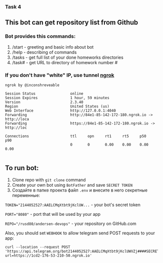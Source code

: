 ### Task 4

## This bot can get repository list from Github

### Bot provides this commands:
1. /start - greeting and basic info about bot
2. /help - describing of commands
3. /tasks - get full list of your done homeworks directories 
4. /task# - get URL to directory of homework number #

### If you don't have "white" IP, use tunnel [ngrok](https://ngrok.com/)
```
ngrok by @inconshreveable 
                                                                                
Session Status                online                                            
Session Expires               1 hour, 59 minutes                                
Version                       2.3.40                                            
Region                        United States (us)                                
Web Interface                 http://127.0.0.1:4040                             
Forwarding                    http://84e1-85-142-172-180.ngrok.io -> http://loca
Forwarding                    https://84e1-85-142-172-180.ngrok.io -> http://loc
                                                                                
Connections                   ttl     opn     rt1     rt5     p50     p90       
                              0       0       0.00    0.00    0.00    0.00      
                                                                             
```
## To run bot:
1. Clone repo with `git clone` command 
2. Create your own bot using `BotFather` and save `SECRET TOKEN`
3. Создайте в папке проекта файл `.env` и внесите в него секретные переменные:

`TOKEN="2144052527:AAELCMqXtbt9jKclUW...` - your bot's secret token

`PORT="8080"` - port that will be used by your app

`REPO="/rusd80/andersen-devops"` - your repository on GitHub.com

Also, you should set `WEBHOOK` to allow telegram send POST requests to your app:
```
curl --location --request POST 'https://api.telegram.org/bot2144052527:AAELCMqXtbt9jKclUWVZj####SECRET####/setWebhook?url=https://1cd2-176-53-210-50.ngrok.io'
```
